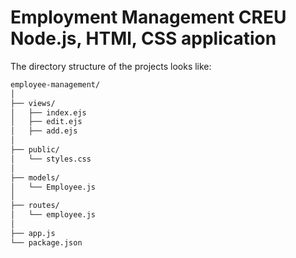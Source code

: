# Employment Management CREU Node.js, HTMl, CSS application

The directory structure of the projects looks like:

```sh
employee-management/
│
├── views/
│   ├── index.ejs
│   ├── edit.ejs
│   ├── add.ejs
│
├── public/
│   └── styles.css
│
├── models/
│   └── Employee.js
│
├── routes/
│   └── employee.js
│
├── app.js
└── package.json
```
